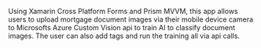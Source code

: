 Using Xamarin Cross Platform Forms and Prism MVVM, this app allows users to upload mortgage document images via their mobile device camera to Microsofts Azure Custom Vision api to train AI to classify document images. The user can also add tags and run the training all via api calls.
